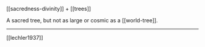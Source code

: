 [[sacredness-divinity]] + [[trees]]

A sacred tree, but not as large or cosmic as a [[world-tree]].

---



[[lechler1937]]